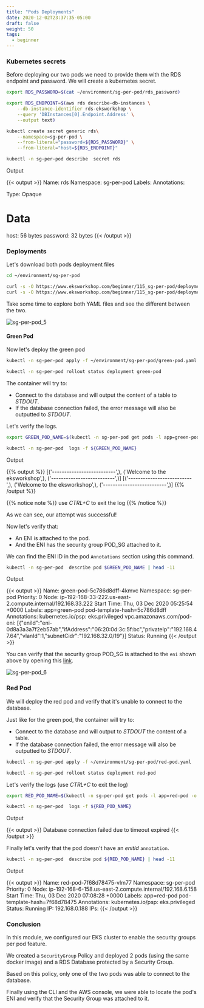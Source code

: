 ```yaml
---
title: "Pods Deployments"
date: 2020-12-02T23:37:35-05:00
draft: false
weight: 50
tags:
  - beginner
---
```


### Kubernetes secrets

Before deploying our two pods we need to provide them with the RDS endpoint and password.
We will create a kubernetes secret.

```bash
export RDS_PASSWORD=$(cat ~/environment/sg-per-pod/rds_password)

export RDS_ENDPOINT=$(aws rds describe-db-instances \
    --db-instance-identifier rds-eksworkshop \
    --query 'DBInstances[0].Endpoint.Address' \
    --output text)

kubectl create secret generic rds\
    --namespace=sg-per-pod \
    --from-literal="password=${RDS_PASSWORD}" \
    --from-literal="host=${RDS_ENDPOINT}"

kubectl -n sg-per-pod describe  secret rds
```

Output

{{< output >}}
Name:         rds
Namespace:    sg-per-pod
Labels:       <none>
Annotations:  <none>

Type:  Opaque

Data
====
host:      56 bytes
password:  32 bytes
{{< /output >}}

### Deployments

Let's download both pods deployment files

```bash
cd ~/environment/sg-per-pod

curl -s -O https://www.eksworkshop.com/beginner/115_sg-per-pod/deployments.files/green-pod.yaml
curl -s -O https://www.eksworkshop.com/beginner/115_sg-per-pod/deployments.files/red-pod.yaml
```

Take some time to explore both YAML files and see the different between the two.

![sg-per-pod_5](/images/sg-per-pod/sg-per-pod_5.png)

#### Green Pod

Now let's deploy the green pod

```bash
kubectl -n sg-per-pod apply -f ~/environment/sg-per-pod/green-pod.yaml

kubectl -n sg-per-pod rollout status deployment green-pod
```

The container will try to:

* Connect to the database and will output the content of a table to _STDOUT_.
* If the database connection failed, the error message will also be outputted to _STDOUT_.

Let's verify the logs.

```bash
export GREEN_POD_NAME=$(kubectl -n sg-per-pod get pods -l app=green-pod -o jsonpath='{.items[].metadata.name}')

kubectl -n sg-per-pod  logs -f ${GREEN_POD_NAME}
```

Output

{{% output %}}
[('--------------------------',), ('Welcome to the eksworkshop',), ('--------------------------',)]
[('--------------------------',), ('Welcome to the eksworkshop',), ('--------------------------',)]
{{% /output %}}

{{% notice note %}}
use _CTRL+C_ to exit the log
{{% /notice %}}

As we can see, our attempt was successful!

Now let's verify that:

* An ENI is attached to the pod.
* And the ENI has the security group POD_SG attached to it.

We can find the ENI ID in the pod `Annotations` section using this command.

```bash
kubectl -n sg-per-pod  describe pod $GREEN_POD_NAME | head -11
```

Output

{{< output >}}
Name:         green-pod-5c786d8dff-4kmvc
Namespace:    sg-per-pod
Priority:     0
Node:         ip-192-168-33-222.us-east-2.compute.internal/192.168.33.222
Start Time:   Thu, 03 Dec 2020 05:25:54 +0000
Labels:       app=green-pod
              pod-template-hash=5c786d8dff
Annotations:  kubernetes.io/psp: eks.privileged
              vpc.amazonaws.com/pod-eni:
                [{"eniId":"eni-0d8a3a3a7f2eb57ab","ifAddress":"06:20:0d:3c:5f:bc","privateIp":"192.168.47.64","vlanId":1,"subnetCidr":"192.168.32.0/19"}]
Status:       Running
{{< /output >}}

You can verify that the security group POD_SG is attached to the `eni` shown above by opening this [link](https://console.aws.amazon.com/ec2/home?#NIC:search=POD_SG).

![sg-per-pod_6](/images/sg-per-pod/sg-per-pod_6.png)

### Red Pod

We will deploy the red pod and verify that it's unable to connect to the database.

Just like for the green pod, the container will try to:

* Connect to the database and will output to _STDOUT_ the content of a table.
* If the database connection failed, the error message will also be outputted to _STDOUT_.

```bash
kubectl -n sg-per-pod apply -f ~/environment/sg-per-pod/red-pod.yaml

kubectl -n sg-per-pod rollout status deployment red-pod
```

Let's verify the logs (use _CTRL+C_ to exit the log)

```bash
export RED_POD_NAME=$(kubectl -n sg-per-pod get pods -l app=red-pod -o jsonpath='{.items[].metadata.name}')

kubectl -n sg-per-pod  logs -f ${RED_POD_NAME}
```

Output

{{< output >}}
Database connection failed due to timeout expired
{{< /output >}}

Finally let's verify that the pod doesn't have an _enitId_ `annotation`.

```bash
kubectl -n sg-per-pod  describe pod ${RED_POD_NAME} | head -11
```

Output

{{< output >}}
Name:         red-pod-7f68d78475-vlm77
Namespace:    sg-per-pod
Priority:     0
Node:         ip-192-168-6-158.us-east-2.compute.internal/192.168.6.158
Start Time:   Thu, 03 Dec 2020 07:08:28 +0000
Labels:       app=red-pod
              pod-template-hash=7f68d78475
Annotations:  kubernetes.io/psp: eks.privileged
Status:       Running
IP:           192.168.0.188
IPs:
{{< /output >}}

### Conclusion

In this module, we configured our EKS cluster to enable the security groups per pod feature.

We created a `SecurityGroup` Policy and deployed 2 pods (using the same docker image) and a RDS Database protected by a Security Group.

Based on this policy, only one of the two pods was able to connect to the database.

Finally using the CLI and the AWS console, we were able to locate the pod's ENI and verify that the Security Group was attached to it.
